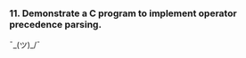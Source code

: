 ### 11. Demonstrate a C program to implement operator precedence parsing.

¯\_(ツ)_/¯

<!-- ```c

```

<br>

##### *Output* :-

```

``` -->